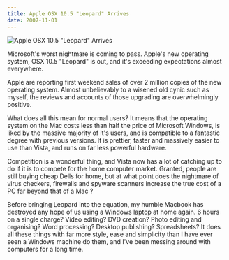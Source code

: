 ```yaml
---
title: Apple OSX 10.5 "Leopard" Arrives
date: 2007-11-01
---
```


![Apple OSX 10.5 "Leopard" Arrives](https://source.unsplash.com/9ZQzrLWV52M/1600x900)

Microsoft's worst nightmare is coming to pass. Apple's new operating system, OSX 10.5 "Leopard" is out, and it's exceeding expectations almost everywhere.

Apple are reporting first weekend sales of over 2 million copies of the new operating system. Almost unbelievably to a wisened old cynic such as myself, the reviews and accounts of those upgrading are overwhelmingly positive.

What does all this mean for normal users? It means that the operating system on the Mac costs less than half the price of Microsoft Windows, is liked by the massive majority of it's users, and is compatible to a fantastic degree with previous versions. It is prettier, faster and massively easier to use than Vista, and runs on far less powerful hardware.

Competition is a wonderful thing, and Vista now has a lot of catching up to do if it is to compete for the home computer market. Granted, people are still buying cheap Dells for home, but at what point does the nightmare of virus checkers, firewalls and spyware scanners increase the true cost of a PC far beyond that of a Mac ?

Before bringing Leopard into the equation, my humble Macbook has destroyed any hope of us using a Windows laptop at home again. 6 hours on a single charge? Video editing? DVD creation? Photo editing and organising? Word processing? Desktop publishing? Spreadsheets? It does all these things with far more style, ease and simplicity than I have ever seen a Windows machine do them, and I've been messing around with computers for a long time.
